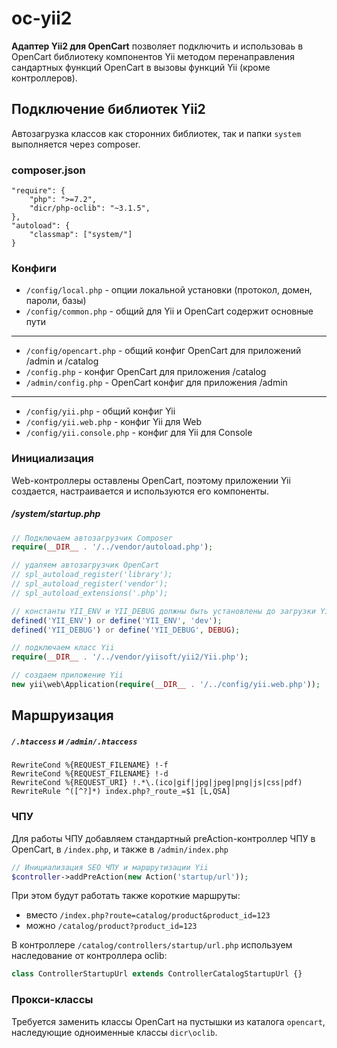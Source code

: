 # oc-yii2
**Адаптер Yii2 для OpenCart** позволяет подключить и использоваь в OpenCart библиотеку компонентов Yii методом перенаправления сандартных функций OpenCart в вызовы функций Yii (кроме контроллеров).

## Подключение библиотек Yii2
Автозагрузка классов как сторонних библиотек, так и папки `system` выполняется через composer.

### composer.json
```composer
"require": {
    "php": ">=7.2",
    "dicr/php-oclib": "~3.1.5",
},
"autoload": {
    "classmap": ["system/"]
}
```

### Конфиги
- `/config/local.php` - опции локальной установки (протокол, домен, пароли, базы)
- `/config/common.php` - общий для Yii и OpenCart содержит основные пути
---
- `/config/opencart.php` - общий конфиг OpenCart для приложений /admin и /catalog
- `/config.php` - конфиг OpenCart для приложения /catalog
- `/admin/config.php` - OpenCart конфиг для приложения /admin
----
- `/config/yii.php` - общий конфиг Yii 
- `/config/yii.web.php` - конфиг Yii для Web
- `/config/yii.console.php` - конфиг для Yii для Console

### Инициализация
Web-контроллеры оставлены OpenCart, поэтому приложении Yii создается, настраивается и используются его компоненты.

##### /system/startup.php
```php
// Подключаем автозагрузчик Composer
require(__DIR__ . '/../vendor/autoload.php');

// удаляем автозагрузчик OpenCart
// spl_autoload_register('library');
// spl_autoload_register('vendor');
// spl_autoload_extensions('.php');

// константы YII_ENV и YII_DEBUG должны быть установлены до загрузки Yii
defined('YII_ENV') or define('YII_ENV', 'dev');
defined('YII_DEBUG') or define('YII_DEBUG', DEBUG);

// подключаем класс Yii
require(__DIR__ . '/../vendor/yiisoft/yii2/Yii.php');

// создаем приложение Yii
new yii\web\Application(require(__DIR__ . '/../config/yii.web.php'));
```
## Маршруизация
##### `/.htaccess` и `/admin/.htaccess`

```htaccess
RewriteCond %{REQUEST_FILENAME} !-f
RewriteCond %{REQUEST_FILENAME} !-d
RewriteCond %{REQUEST_URI} !.*\.(ico|gif|jpg|jpeg|png|js|css|pdf)
RewriteRule ^([^?]*) index.php?_route_=$1 [L,QSA]
```

### ЧПУ
Для работы ЧПУ добавляем стандартный preAction-контроллер ЧПУ в OpenCart, в `/index.php`,
и также в `/admin/index.php`  

```php
// Инициализация SEO ЧПУ и маршрутизации Yii
$controller->addPreAction(new Action('startup/url'));
```

При этом будут работать также короткие маршруты:
- вместо `/index.php?route=catalog/product&product_id=123`
- можно `/catalog/product?product_id=123`

В контроллере `/catalog/controllers/startup/url.php` используем наследование от контроллера oclib:

```php
class ControllerStartupUrl extends ControllerCatalogStartupUrl {}
```

### Прокси-классы
Требуется заменить классы OpenCart на пустышки из каталога `opencart`, наследующие одноименные классы `dicr\oclib`.

